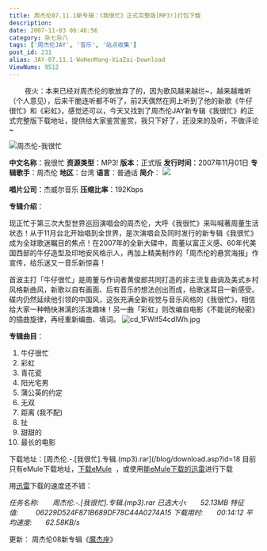 ```yaml
---
title: 周杰伦07.11.1新专辑：《我很忙》正式完整版[MP3!]打包下载
description:
date: 2007-11-03 06:46:56
category: 杂七杂八
tags: ['周杰伦JAY', '音乐', '站点收集']
post_id: 231
alias: JAY-07.11.1-WoHenMang-XiaZai-Download
ViewNums: 9512
---
```


        夜火：本来已经对周杰伦的歌放弃了的，因为歌风越来越烂~，越来越难听（个人意见），后来干脆连听都不听了，前2天偶然在网上听到了他的新歌《牛仔很忙》和《彩虹》，感觉还可以，今天又找到了周杰伦JAY新专辑《我很忙》的正式完整版下载地址，提供给大家鉴赏鉴赏，我只下好了，还没来的及听，不做评论~

![周杰伦-我很忙](http://photo1.bababian.com/upload4/20071101/6AC09C2B1832F93345AC0DDBF3892431_500.jpg "周杰伦-我很忙")

**中文名称**：我很忙
**资源类型**：MP3!
**版本**：正式版
**发行时间**：2007年11月01日
**专辑歌手**：周杰伦
**地区**：台湾
**语言**：普通话
**简介**：
![](http://img.verycd.com/posts/0710/post-501355-1193819660.jpg)

**唱片公司**：杰威尔音乐
**压缩比率**：192Kbps

**专辑介绍**：

现正忙于第三次大型世界巡回演唱会的周杰伦，大呼《我很忙》来叫喊著周董生活状态！从于11月台北开始唱到全世界，是次演唱会及同时发行的新专辑《我很忙》成为全球歌迷瞩目的焦点！在2007年的全新大碟中，周董以富正义感、60年代美国西部的牛仔造型及印地安风格示人，再加上精美制作的「周杰伦的悬赏海报」作宣传，给乐迷又一音乐新惊喜！

首波主打「牛仔很忙」是周董与作词者黄俊郎共同打造的非主流复曲调及美式乡村风格新曲风，新歌以自有画面、后有音乐的想法创出而成，给歌迷耳目一新感受。碟内仍然延续他引领的中国风，这张充满全新视觉与音乐风格的《我很忙》，相信给大家一种畅快淋漓的活泼趣味！另一曲「彩虹」则改编自电影《不能说的秘密》的插曲旋律，再经重新编曲、填词。
![cd_1FWlf54cdlWh.jpg](http://img.verycd.com/posts/0711/post-501355-1193918719.jpg)

**专辑曲目**：

01. 牛仔很忙
02. 彩虹
03. 青花瓷
04. 阳光宅男
05. 蒲公英的约定
06. 无双
07. 距离 (我不配)
08. 扯
09. 甜甜的
10. 最长的电影

下载地址：[周杰伦.-.[我很忙].专辑.(mp3).rar](/blog/download.asp?id=18
目前只有eMule下载地址，[下载eMule](http://www.emule.org.cn/download/)  ，或使用[能eMule下载的迅雷](/blog/thunderv573389ddr106)进行下载

用[迅雷](/blog/thunderv573389ddr106)下载的速度还不错：

*任务名称:       周杰伦.-.[我很忙].专辑.(mp3).rar
已选大小:       52.13MB
特征值:         06229D524F871B689DF78C44A0274A15
下载用时:       00:14:12
平均速度:       62.58KB/s*

更新：
周杰伦08新专辑《[魔杰座](/blog/mojiezuo)》

